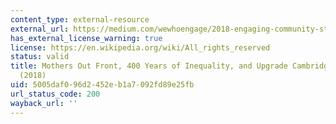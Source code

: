 ```yaml
---
content_type: external-resource
external_url: https://medium.com/wewhoengage/2018-engaging-community-student-design-briefs-1d1191594983
has_external_license_warning: true
license: https://en.wikipedia.org/wiki/All_rights_reserved
status: valid
title: Mothers Out Front, 400 Years of Inequality, and Upgrade Cambridge design briefs
  (2018)
uid: 5005daf0-96d2-452e-b1a7-092fd89e25fb
url_status_code: 200
wayback_url: ''
---
```

